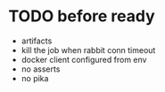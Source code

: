 # TODO before ready
- artifacts
- kill the job when rabbit conn timeout
- docker client configured from env
- no asserts
- no pika
